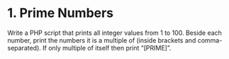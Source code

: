 
# 1. Prime Numbers

Write a PHP script that prints all integer values from 1 to 100.
Beside each number, print the numbers it is a multiple of (inside brackets and comma-separated). If
only multiple of itself then print “[PRIME]”.
